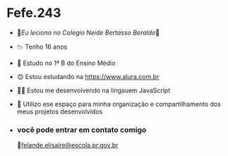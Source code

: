 

# Fefe.243
- 🔔_Eu leciono no Colegio Neide Bertasso Beraldo_💼
- 📉 Tenho 16 anos
- 🐻 Estudo no 1ª B do Ensino Mèdio
- 😊 Estou estudando na https://www.alura.com.br
- 🧑‍🎨 Estou me desenvolvendo na lingauem JavaScript
- 🦋 Utilizo ese espaço para minha organização e compartilhamento dos meus projetos desenvolvidos


- ### você pode entrar em contato comigo
  💙felande.elisaire@escola.pr.gov.br
